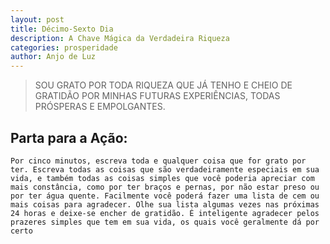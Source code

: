 ```yaml
---
layout: post
title: Décimo-Sexto Dia
description: A Chave Mágica da Verdadeira Riqueza
categories: prosperidade
author: Anjo de Luz
---
```


> SOU GRATO POR TODA RIQUEZA QUE JÁ TENHO E CHEIO DE GRATIDÃO POR MINHAS FUTURAS EXPERIÊNCIAS, TODAS PRÓSPERAS E EMPOLGANTES.

## Parta para a Ação:
	Por cinco minutos, escreva toda e qualquer coisa que for grato por ter. Escreva todas as coisas que são verdadeiramente especiais em sua vida, e também todas as coisas simples que você poderia apreciar com mais constância, como por ter braços e pernas, por não estar preso ou por ter água quente. Facilmente você poderá fazer uma lista de cem ou mais coisas para agradecer. Olhe sua lista algumas vezes nas próximas 24 horas e deixe-se encher de gratidão. É inteligente agradecer pelos prazeres simples que tem em sua vida, os quais você geralmente dá por certo
